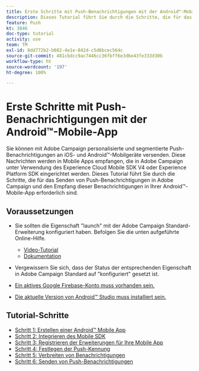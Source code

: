 ```yaml
---
title: Erste Schritte mit Push-Benachrichtigungen mit der Android™-Mobile-App
description: Dieses Tutorial führt Sie durch die Schritte, die für das Senden von Push-Benachrichtigungen in Adobe Campaign und den Empfang dieser Benachrichtigungen in Ihrer Android™-Mobile-App erforderlich sind.
feature: Push
kt: 3846
doc-type: tutorial
activity: use
team: TM
exl-id: 8dd772b2-b082-4e1e-842d-c5d6bcec564c
source-git-commit: 481cbdcc9ac7446cc36fbff6e3d6e43fe333d30b
workflow-type: ht
source-wordcount: '197'
ht-degree: 100%

---
```


# Erste Schritte mit Push-Benachrichtigungen mit der Android™-Mobile-App

Sie können mit Adobe Campaign personalisierte und segmentierte Push-Benachrichtigungen an iOS- und Android™-Mobilgeräte versenden.
Diese Nachrichten werden in Mobile Apps empfangen, die in Adobe Campaign unter Verwendung des Experience Cloud Mobile SDK V4 oder Experience Platform SDK eingerichtet werden.
Dieses Tutorial führt Sie durch die Schritte, die für das Senden von Push-Benachrichtigungen in Adobe Campaign und den Empfang dieser Benachrichtigungen in Ihrer Android™-Mobile-App erforderlich sind.

## Voraussetzungen

* Sie sollten die Eigenschaft &quot;launch&quot; mit der Adobe Campaign Standard-Erweiterung konfiguriert haben. Befolgen Sie die unten aufgeführte Online-Hilfe.
   * [Video-Tutorial](https://video.tv.adobe.com/v/26224?quality=12)
   * [Dokumentation](https://experienceleague.adobe.com/docs/campaign-standard-learn/tutorials/communication-channels/mobile/configure-mobile-apps-using-aep-sdk.html?lang=de)

* Vergewissern Sie sich, dass der Status der entsprechenden Eigenschaft in Adobe Campaign Standard auf &quot;konfiguriert&quot; gesetzt ist.
* [Ein aktives Google Firebase-Konto muss vorhanden sein.](https://firebase.google.com)
* [Die aktuelle Version von Android™ Studio muss installiert sein.](https://developer.android.com/studio)

## Tutorial-Schritte

* [Schritt 1: Erstellen einer Android™ Mobile App](/help/tutorial-push-notifications-android/create-android-app.md)
* [Schritt 2: Integrieren des Mobile SDK](/help/tutorial-push-notifications-android/integrating-with-mobile-sdk.md)
* [Schritt 3: Registrieren der Erweiterungen für Ihre Mobile App](/help/tutorial-push-notifications-android/register-mobile-extensions.md)
* [Schritt 4: Festlegen der Push-Kennung](/help/tutorial-push-notifications-android/set-push-identifier.md)
* [Schritt 5: Verbreiten von Benachrichtigungen](/help/tutorial-push-notifications-android/propagate-notification.md)
* [Schritt 6: Senden von Push-Benachrichtigungen](/help/tutorial-push-notifications-android/send-push-notification.md)
